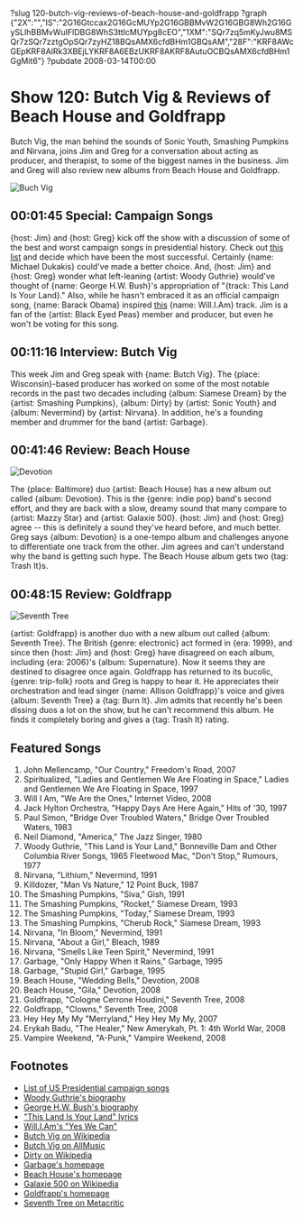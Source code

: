 ?slug 120-butch-vig-reviews-of-beach-house-and-goldfrapp
?graph {"2X":"","IS":"2G16Gtccax2G16GcMUYp2G16GBBMvW2G16GBG8Wh2G16GySLIhBBMvWuIFlDBG8WhS3ttlcMUYpg8cEO","1XM":"SQr7zq5mKyJwu8MSQr7zSQr7zztgOpSQr7zyHZ18BQsAMX6cfdBHm1GBQsAM","28F":"KRF8AWcGEpKRF8AlRk3XBEjLYKRF8A6EBzUKRF8AKRF8AutuOCBQsAMX6cfdBHm1GgMit6"}
?pubdate 2008-03-14T00:00

# Show 120: Butch Vig & Reviews of Beach House and Goldfrapp
Butch Vig, the man behind the sounds of Sonic Youth, Smashing Pumpkins and Nirvana, joins Jim and Greg for a conversation about acting as producer, and therapist, to some of the biggest names in the business. Jim and Greg will also review new albums from Beach House and Goldfrapp.

![Buch Vig](//static.soundopinions.org/images/2008/butchvig.jpg)

## 00:01:45 Special: Campaign Songs
{host: Jim} and {host: Greg} kick off the show with a discussion of some of the best and worst campaign songs in presidential history. Check out [this list](http://en.wikipedia.org/wiki/Campaign_song) and decide which have been the most successful. Certainly {name: Michael Dukakis} could've made a better choice. And, {host: Jim} and {host: Greg} wonder what left-leaning {artist: Woody Guthrie} would've thought of {name: George H.W. Bush}'s appropriation of "{track: This Land Is Your Land}." Also, while he hasn't embraced it as an official campaign song, {name: Barack Obama} inspired [this](http://www.youtube.com/watch?v=1yq0tMYPDJQ) {name: Will.I.Am} track. Jim is a fan of the {artist: Black Eyed Peas} member and producer, but even he won't be voting for this song.

## 00:11:16 Interview: Butch Vig
This week Jim and Greg speak with {name: Butch Vig}. The {place: Wisconsin}-based producer has worked on some of the most notable records in the past two decades including {album: Siamese Dream} by the {artist: Smashing Pumpkins}, {album: Dirty} by {artist: Sonic Youth} and {album: Nevermind} by {artist: Nirvana}. In addition, he's a founding member and drummer for the band {artist: Garbage}.

## 00:41:46 Review: Beach House
![Devotion](//static.soundopinions.org/assets/120/1XM0.jpg "200823564/288787188")

The {place: Baltimore} duo {artist: Beach House} has a new album out called {album: Devotion}. This is the {genre: indie pop} band's second effort, and they are back with a slow, dreamy sound that many compare to {artist: Mazzy Star} and {artist: Galaxie 500}. {host: Jim} and {host: Greg} agree -- this is definitely a sound they've heard before, and much better. Greg says {album: Devotion} is a one-tempo album and challenges anyone to differentiate one track from the other. Jim agrees and can't understand why the band is getting such hype. The Beach House album gets two {tag: Trash It}s.

## 00:48:15 Review: Goldfrapp
![Seventh Tree](//static.soundopinions.org/assets/120/28F0.jpg "20135455/1143247458")


{artist: Goldfrapp} is another duo with a new album out called {album: Seventh Tree}. The British {genre: electronic} act formed in {era: 1999}, and since then {host: Jim} and {host: Greg} have disagreed on each album, including {era: 2006}'s {album: Supernature}. Now it seems they are destined to disagree once again. Goldfrapp has returned to its bucolic, {genre: trip-folk} roots and Greg is happy to hear it. He appreciates their orchestration and lead singer {name: Allison Goldfrapp}'s voice and gives {album: Seventh Tree} a {tag: Burn It}. Jim admits that recently he's been dissing duos a lot on the show, but he can't recommend this album. He finds it completely boring and gives a {tag: Trash It} rating.

## Featured Songs
1. John Mellencamp, "Our Country," Freedom's Road, 2007
2. Spiritualized, "Ladies and Gentlemen We Are Floating in Space," Ladies and Gentlemen We Are Floating in Space, 1997
3. Will I Am, "We Are the Ones," Internet Video, 2008
4. Jack Hylton Orchestra, "Happy Days Are Here Again," Hits of '30, 1997
5. Paul Simon, "Bridge Over Troubled Waters," Bridge Over Troubled Waters, 1983
6. Neil Diamond, "America," The Jazz Singer, 1980
7. Woody Guthrie, "This Land is Your Land," Bonneville Dam and Other Columbia River Songs, 1965 Fleetwood Mac, "Don't Stop," Rumours, 1977
8. Nirvana, "Lithium," Nevermind, 1991
9. Killdozer, "Man Vs Nature," 12 Point Buck, 1987
10. The Smashing Pumpkins, "Siva," Gish, 1991
11. The Smashing Pumpkins, "Rocket," Siamese Dream, 1993
12. The Smashing Pumpkins, "Today," Siamese Dream, 1993
13. The Smashing Pumpkins, "Cherub Rock," Siamese Dream, 1993
14. Nirvana, "In Bloom," Nevermind, 1991
15. Nirvana, "About a Girl," Bleach, 1989
16. Nirvana, "Smells Like Teen Spirit," Nevermind, 1991
17. Garbage, "Only Happy When it Rains," Garbage, 1995
18. Garbage, "Stupid Girl," Garbage, 1995
19. Beach House, "Wedding Bells," Devotion, 2008
20. Beach House, "Gila," Devotion, 2008
21. Goldfrapp, "Cologne Cerrone Houdini," Seventh Tree, 2008
22. Goldfrapp, "Clowns," Seventh Tree, 2008
23. Hey Hey My My "Merryland," Hey Hey My My, 2007
24. Erykah Badu, "The Healer," New Amerykah, Pt. 1: 4th World War, 2008
25. Vampire Weekend, "A-Punk," Vampire Weekend, 2008

## Footnotes
- [List of US Presidential campaign songs](http://en.wikipedia.org/wiki/Campaign_song)
- [Woody Guthrie's biography](http://www.woodyguthrie.org/biography/biography1.htm)
- [George H.W. Bush's biography](http://www.whitehouse.gov/history/presidents/gb41.html)
- ["This Land Is Your Land" lyrics](http://www.woodyguthrie.org/Lyrics/This_Land.htm)
- [Will.I.Am's "Yes We Can"](http://www.youtube.com/watch?v=1yq0tMYPDJQ)
- [Butch Vig on Wikipedia](http://en.wikipedia.org/wiki/Butch_Vig)
- [Butch Vig on AllMusic](http://www.allmusic.com/artist/butch-vig-mn0000938464)
- [Dirty on Wikipedia](http://en.wikipedia.org/wiki/Dirty_(album))
- [Garbage's homepage](http://www.garbage.com/)
- [Beach House's homepage](http://www.beachhousemusic.net/)
- [Galaxie 500 on Wikipedia](http://en.wikipedia.org/wiki/Galaxie_500)
- [Goldfrapp's homepage](http://www.goldfrapp.com/)
- [Seventh Tree on Metacritic](http://www.metacritic.com/music/artists/goldfrapp/seventhtree?q=goldfrapp)
